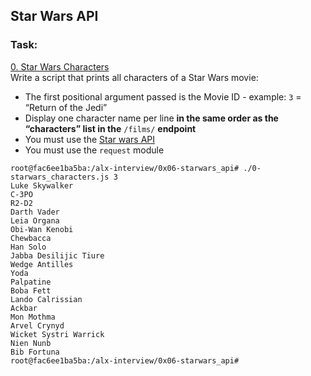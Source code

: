 ## Star Wars API
### Task:
[0. Star Wars Characters](./0-starwars_characters.js)<br>
Write a script that prints all characters of a Star Wars movie:

* The first positional argument passed is the Movie ID - example: `3` = “Return of the Jedi”
* Display one character name per line <b>in the same order as the “characters” list in the</b> `/films/` <b>endpoint</b>
* You must use the [Star wars API](./https://swapi-api.alx-tools.com/)
* You must use the `request` module <br>
```
root@fac6ee1ba5ba:/alx-interview/0x06-starwars_api# ./0-starwars_characters.js 3
Luke Skywalker
C-3PO
R2-D2
Darth Vader
Leia Organa
Obi-Wan Kenobi
Chewbacca
Han Solo
Jabba Desilijic Tiure
Wedge Antilles
Yoda
Palpatine
Boba Fett
Lando Calrissian
Ackbar
Mon Mothma
Arvel Crynyd
Wicket Systri Warrick
Nien Nunb
Bib Fortuna
root@fac6ee1ba5ba:/alx-interview/0x06-starwars_api#
```
